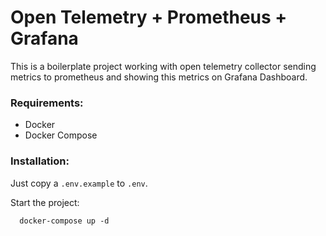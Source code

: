 # Open Telemetry + Prometheus + Grafana

This is a boilerplate project working with open telemetry collector sending metrics to prometheus and showing this metrics on Grafana Dashboard.

### Requirements:
* Docker
* Docker Compose

### Installation:

Just copy a `.env.example` to `.env`.

Start the project:

```shell
  docker-compose up -d
```

